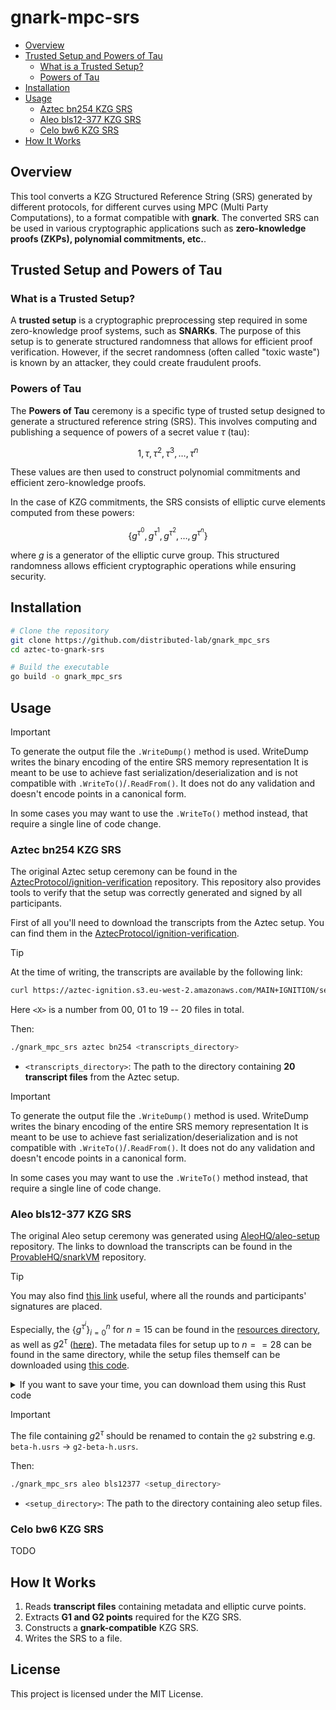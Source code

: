 # gnark-mpc-srs

- [Overview](#overview)
- [Trusted Setup and Powers of Tau](#trusted-setup-and-powers-of-tau)
  - [What is a Trusted Setup?](#what-is-a-trusted-setup)
  - [Powers of Tau](#powers-of-tau)
- [Installation](#installation)
- [Usage](#usage)
  - [Aztec bn254 KZG SRS](#aztec-bn254-kzg-srs)
  - [Aleo bls12-377 KZG SRS](#aleo-bls12-377-kzg-srs)
  - [Celo bw6 KZG SRS](#celo-bw6-kzg-srs)
- [How It Works](#how-it-works)

## Overview
This tool converts a KZG Structured Reference String (SRS) generated by different protocols, for different curves using MPC (Multi Party Computations), to a format compatible with **gnark**. The converted SRS can be used in various cryptographic applications such as **zero-knowledge proofs (ZKPs), polynomial commitments, etc.**.

## Trusted Setup and Powers of Tau

### What is a Trusted Setup?
A **trusted setup** is a cryptographic preprocessing step required in some zero-knowledge proof systems, such as **SNARKs**. The purpose of this setup is to generate structured randomness that allows for efficient proof verification. However, if the secret randomness (often called "toxic waste") is known by an attacker, they could create fraudulent proofs.

### Powers of Tau
The **Powers of Tau** ceremony is a specific type of trusted setup designed to generate a structured reference string (SRS). This involves computing and publishing a sequence of powers of a secret value $\tau$ (tau):

```math
1, \tau, \tau^2, \tau^3, \dots, \tau^n
```

These values are then used to construct polynomial commitments and efficient zero-knowledge proofs.

In the case of KZG commitments, the SRS consists of elliptic curve elements computed from these powers:

```math
\{ g^{\tau^0}, g^{\tau^1}, g^{\tau^2}, \dots, g^{\tau^n} \}
```

where $g$ is a generator of the elliptic curve group. This structured randomness allows efficient cryptographic operations while ensuring security.

## Installation

```sh
# Clone the repository
git clone https://github.com/distributed-lab/gnark_mpc_srs
cd aztec-to-gnark-srs

# Build the executable
go build -o gnark_mpc_srs
```

## Usage

> [!IMPORTANT]
> To generate the output file the `.WriteDump()` method is used. WriteDump writes the binary encoding of the entire SRS
> memory representation It is meant to be use to achieve fast serialization/deserialization and is not compatible with
> `.WriteTo()`/`.ReadFrom()`. It does not do any validation and doesn't encode points in a canonical form.
>
> In some cases you may want to use the `.WriteTo()` method instead, that require a single line of code change.


### Aztec bn254 KZG SRS

The original Aztec setup ceremony can be found in the [AztecProtocol/ignition-verification](https://github.com/AztecProtocol/ignition-verification) repository. This repository also provides tools to verify that the setup was correctly generated and signed by all participants.

First of all you'll need to download the transcripts from the Aztec setup. You can find them in the 
[AztecProtocol/ignition-verification](https://github.com/AztecProtocol/ignition-verification).

> [!TIP]
> 
> At the time of writing, the transcripts are available by the following link:
>
> ```bash
> curl https://aztec-ignition.s3.eu-west-2.amazonaws.com/MAIN+IGNITION/sealed/transcript<X>.dat -o transcript<X>.dat
> ```
> 
> Here `<X>` is a number from 00, 01 to 19 -- 20 files in total.

Then:

```sh
./gnark_mpc_srs aztec bn254 <transcripts_directory>
```
- `<transcripts_directory>`: The path to the directory containing **20 transcript files** from the Aztec setup.

> [!IMPORTANT]
> To generate the output file the `.WriteDump()` method is used. WriteDump writes the binary encoding of the entire SRS
> memory representation It is meant to be use to achieve fast serialization/deserialization and is not compatible with
> `.WriteTo()`/`.ReadFrom()`. It does not do any validation and doesn't encode points in a canonical form.
> 
> In some cases you may want to use the `.WriteTo()` method instead, that require a single line of code change.

### Aleo bls12-377 KZG SRS

The original Aleo setup ceremony was generated using [AleoHQ/aleo-setup](https://github.com/AleoHQ/aleo-setup) repository.
The links to download the transcripts can be found in the [ProvableHQ/snarkVM](https://github.com/ProvableHQ/snarkVM) repository.

> [!TIP]
> You may also find [this link](https://setup-staging.aleo.org/transcripts) useful, where all the rounds and participants' signatures are placed.

Especially, the $`\{g^{\tau^i}\}^n_{i=0}`$ for $n = 15$ can be found in the [resources directory](https://github.com/ProvableHQ/snarkVM/blob/82f1dbbf255a3b34d3732f395597a30276227966/parameters/src/mainnet/resources/powers-of-beta-15.usrs), as well as
$g2^{\tau}$ ([here](https://github.com/ProvableHQ/snarkVM/blob/82f1dbbf255a3b34d3732f395597a30276227966/parameters/src/mainnet/resources/beta-h.usrs)). 
The metadata files for setup up to $n == 28$ can be found in the same directory, while the setup files themself can be 
downloaded using [this code](https://github.com/ProvableHQ/snarkVM/blob/82f1dbbf255a3b34d3732f395597a30276227966/parameters/src/mainnet/mod.rs#L23-L43).

<details>
  <summary>If you want to save your time, you can download them using this Rust code</summary>

  ```Rust
  use snarkvm_algorithms::polycommit::kzg10::KZG10;
  use snarkvm_curves::bls12_377::Bls12_377;
  
  const MAX_NUM_POWERS: usize = 1 << 28;
  
  fn main() -> Result<(), Box<dyn std::error::Error>> {
      KZG10::<Bls12_377>::load_srs(MAX_NUM_POWERS).unwrap();
      
      Ok(())
  }
  ```

  ```Toml
  [package]
  name = "setup-downloader"
  version = "0.1.0"
  edition = "2021"
  
  [dependencies]
  snarkvm-algorithms = { version = "1.1.0", git = "https://github.com/AleoHQ/snarkVM.git" }
  snarkvm-curves = { version = "1.1.0", git = "https://github.com/AleoHQ/snarkVM.git" }
  ```

  The files will appear in the ~/.aleo/resources directory.  

</details>

> [!IMPORTANT]
> The file containing $g2^{\tau}$ should be renamed to contain the `g2` substring e.g. `beta-h.usrs` -> `g2-beta-h.usrs`.

Then:

```sh
./gnark_mpc_srs aleo bls12377 <setup_directory>
```
- `<setup_directory>`: The path to the directory containing aleo setup files.

### Celo bw6 KZG SRS

TODO

## How It Works
1. Reads **transcript files** containing metadata and elliptic curve points.
2. Extracts **G1 and G2 points** required for the KZG SRS.
3. Constructs a **gnark-compatible** KZG SRS.
4. Writes the SRS to a file.

## License
This project is licensed under the MIT License.

